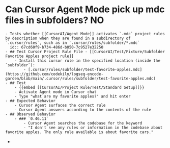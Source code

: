 # Can Cursor Agent Mode pick up mdc files in subfolders? **NO**
	- Tests whether [[CursorAI/Agent Mode]] activates `.mdc` project rules by description when they are found in a subdirectory of `.cursor/rules`, such as in `.cursor/rules/subfolder/*.mdc`
	  id:: 67cd60f9-b734-486d-b050-7c9527e32250
	- ## Test Cursor Project Rule File - [[CursorAI/Test/Fixture/Subfolder Favorite Apples project rule]]
		- Install this cursor rule in the specified location (inside the `subfolder`):
			- [.cursor/rules/subfolder/test-favorite-apples.mdc](https://github.com/codekiln/logseq-encode-garden/blob/main/.cursor/rules/subfolder/test-favorite-apples.mdc)
	- ## Test
		- {{embed [[CursorAI/Project Rule/Test/Standard Setup]]}}
		- Activate Agent mode in Cursor chat
		- Type "what are my favorite apples?" and hit enter
	- ## Expected Behavior
		- Cursor Agent surfaces the correct rule
		- Cursor Agent answers according to the contents of the rule
	- ## Observed Behavior
		- ### `0.46.11`
			- Cursor Agent searches the codebase for the keyword
			- "I don't see any rules or information in the codebase about favorite apples. The only rule available is about favorite cars."
-